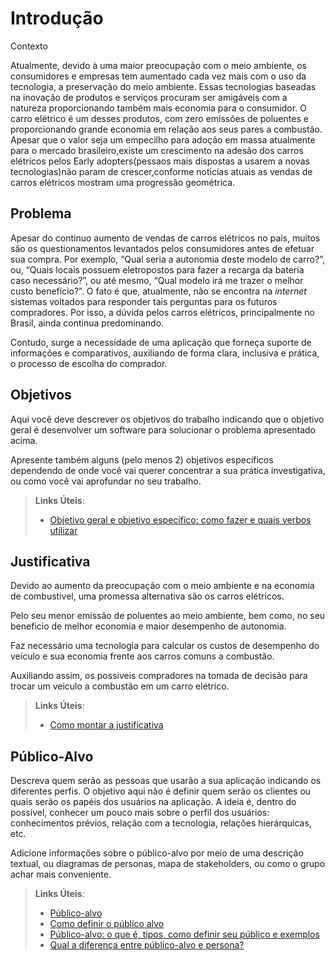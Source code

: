 # Introdução

 Contexto

Atualmente, devido à uma maior preocupação com o meio ambiente, os consumidores e empresas tem aumentado cada vez mais com o uso da tecnologia, a preservação do meio ambiente.
Essas tecnologias baseadas na inovação de produtos e serviços procuram ser amigáveis com a natureza proporcionando também mais economia para o consumidor.
O carro elétrico é um desses produtos, com zero emissões de poluentes e proporcionando grande economia em relação aos seus pares a combustão.
Apesar que o valor seja um empecilho para adoção em massa atualmente para o mercado brasileiro,existe um crescimento na adesão dos carros elétricos pelos Early adopters(pessaos mais dispostas a usarem a novas tecnologias)não param de crescer,conforme noticías atuais as vendas de carros elétricos mostram uma progressão geométrica.



## Problema
Apesar do contínuo aumento de vendas de carros elétricos no país, muitos são os questionamentos levantados pelos consumidores antes de efetuar sua compra. Por exemplo, “Qual seria a autonomia deste modelo de carro?”, ou, “Quais locais possuem eletropostos para fazer a recarga da bateria caso necessário?”, ou até mesmo, “Qual modelo irá me trazer o melhor custo benefício?”. O fato é que, atualmente, não se encontra na *internet* sistemas voltados para responder tais perguntas para os futuros compradores. Por isso, a dúvida pelos carros elétricos, principalmente no Brasil, ainda continua predominando.

Contudo, surge a necessidade de uma aplicação que forneça suporte de informações e comparativos, auxiliando de forma clara, inclusiva e prática, o processo de escolha do comprador.

## Objetivos

Aqui você deve descrever os objetivos do trabalho indicando que o objetivo geral é desenvolver um software para solucionar o problema apresentado acima. 

Apresente também alguns (pelo menos 2) objetivos específicos dependendo de onde você vai querer concentrar a sua prática investigativa, ou como você vai aprofundar no seu trabalho.
 
> **Links Úteis**:
> - [Objetivo geral e objetivo específico: como fazer e quais verbos utilizar](https://blog.mettzer.com/diferenca-entre-objetivo-geral-e-objetivo-especifico/)

## Justificativa

Devido ao aumento da preocupação com o meio ambiente e na economia de combustivel, uma promessa alternativa são os carros elétricos. 

Pelo seu menor emissão de poluentes ao meio ambiente, bem como, no seu beneficio de melhor economia e maior desempenho de autonomia.

Faz necessário uma tecnologia para calcular os custos de desempenho do veículo e sua economia frente aos carros comuns a combustão. 

Auxiliando assim, os possiveis compradores na tomada de decisão para trocar um veiculo a combustão em um carro elétrico.

> **Links Úteis**:
> - [Como montar a justificativa](https://guiadamonografia.com.br/como-montar-justificativa-do-tcc/)

## Público-Alvo

Descreva quem serão as pessoas que usarão a sua aplicação indicando os diferentes perfis. O objetivo aqui não é definir quem serão os clientes ou quais serão os papéis dos usuários na aplicação. A ideia é, dentro do possível, conhecer um pouco mais sobre o perfil dos usuários: conhecimentos prévios, relação com a tecnologia, relações
hierárquicas, etc.

Adicione informações sobre o público-alvo por meio de uma descrição textual, ou diagramas de personas, mapa de stakeholders, ou como o grupo achar mais conveniente.

> **Links Úteis**:
> - [Público-alvo](https://blog.hotmart.com/pt-br/publico-alvo/)
> - [Como definir o público alvo](https://exame.com/pme/5-dicas-essenciais-para-definir-o-publico-alvo-do-seu-negocio/)
> - [Público-alvo: o que é, tipos, como definir seu público e exemplos](https://klickpages.com.br/blog/publico-alvo-o-que-e/)
> - [Qual a diferença entre público-alvo e persona?](https://rockcontent.com/blog/diferenca-publico-alvo-e-persona/)
